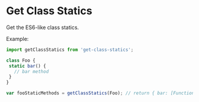 # Get Class Statics
Get the ES6-like class statics.
 
 Example:
 
 ```js
 import getClassStatics from 'get-class-statics';
 
 class Foo {
  static bar() {
    // bar method
  }
 }
 
 var fooStaticMethods = getClassStatics(Foo); // return { bar: [Function: bar] }
 ```
